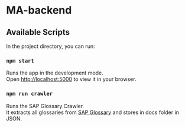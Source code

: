# MA-backend

## Available Scripts

In the project directory, you can run:

### `npm start`

Runs the app in the development mode.\
Open [http://localhost:5000](http://localhost:5000) to view it in your browser.

### `npm run crawler`

Runs the SAP Glossary Crawler.\
It extracts all glossaries from [SAP Glossary](https://help.sap.com/http.svc/glossary) and stores in docs folder in JSON.